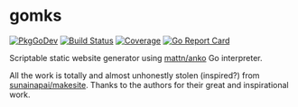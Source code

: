 # gomks

[![PkgGoDev](https://pkg.go.dev/badge/github.com/jrmsdev/gomks)](https://pkg.go.dev/github.com/jrmsdev/gomks)
[![Build Status](https://travis-ci.org/jrmsdev/gomks.svg?branch=master)](https://travis-ci.org/github/jrmsdev/gomks)
[![Coverage](https://codecov.io/gh/jrmsdev/gomks/branch/master/graph/badge.svg)](https://codecov.io/gh/jrmsdev/gomks)
[![Go Report Card](https://goreportcard.com/badge/github.com/jrmsdev/gomks)](https://goreportcard.com/report/github.com/jrmsdev/gomks)

Scriptable static website generator using
[mattn/anko](https://github.com/mattn/anko) Go interpreter.

All the work is totally and almost unhonestly stolen (inspired?) from
[sunainapai/makesite](https://github.com/sunainapai/makesite/).
Thanks to the authors for their great and inspirational work.
